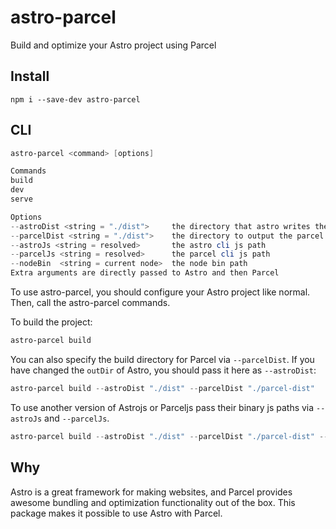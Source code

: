 # astro-parcel

Build and optimize your Astro project using Parcel

## Install

```
npm i --save-dev astro-parcel
```

## CLI

```ps1
astro-parcel <command> [options]

Commands
build
dev
serve

Options
--astroDist <string = "./dist">     the directory that astro writes the build result to
--parcelDist <string = "./dist">    the directory to output the parcel result
--astroJs <string = resolved>       the astro cli js path
--parcelJs <string = resolved>      the parcel cli js path
--nodeBin  <string = current node>  the node bin path
Extra arguments are directly passed to Astro and then Parcel

```

To use astro-parcel, you should configure your Astro project like normal. Then, call the astro-parcel commands.

To build the project:

```ps1
astro-parcel build
```

You can also specify the build directory for Parcel via `--parcelDist`. If you have changed the `outDir` of Astro, you should pass it here as `--astroDist`:

```ps1
astro-parcel build --astroDist "./dist" --parcelDist "./parcel-dist"
```

To use another version of Astrojs or Parceljs pass their binary js paths via `--astroJs` and `--parcelJs`.

```ps1
astro-parcel build --astroDist "./dist" --parcelDist "./parcel-dist" --parcelJs "./node_modules/parcel/lib/bin.js" --astroJs "./node_modules/astro/dist/cli/index.js"
```

## Why

Astro is a great framework for making websites, and Parcel provides awesome bundling and optimization functionality out of the box. This package makes it possible to use Astro with Parcel.
